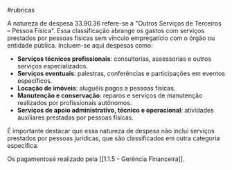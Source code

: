 #rubricas 

A natureza de despesa 33.90.36 refere-se a "Outros Serviços de Terceiros – Pessoa Física". Essa classificação abrange os gastos com serviços prestados por pessoas físicas sem vínculo empregatício com o órgão ou entidade pública. Incluem-se aqui despesas como:

- **Serviços técnicos profissionais**: consultorias, assessorias e outros serviços especializados.
- **Serviços eventuais**: palestras, conferências e participações em eventos específicos.
- **Locação de imóveis**: aluguéis pagos a pessoas físicas.
- **Manutenção e conservação**: reparos e serviços de manutenção realizados por profissionais autônomos.
- **Serviços de apoio administrativo, técnico e operacional**: atividades auxiliares prestadas por pessoas físicas.

É importante destacar que essa natureza de despesa não inclui serviços prestados por pessoas jurídicas, que são classificados em outra categoria específica.

Os pagamentosé realizado pela [[1.1.5 - Gerência Financeira]].
